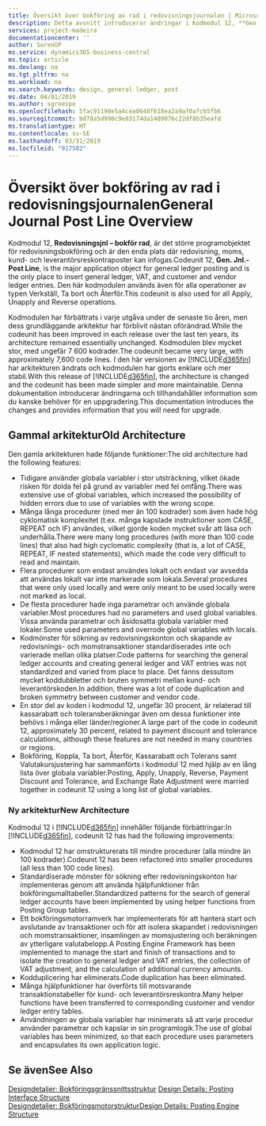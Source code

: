 ```yaml
---
title: Översikt över bokföring av rad i redovisningsjournalen | Microsoft Docs
description: Detta avsnitt introducerar ändringar i Kodmodul 12, **Gen. Jnl.-Post Line**, som utgör det huvudsakliga programobjektet för redovisningstransaktioner och är den enda plats där transaktioner för redovisning, moms samt kund- och leverantörsreskontra kan föras in.
services: project-madeira
documentationcenter: ''
author: SorenGP
ms.service: dynamics365-business-central
ms.topic: article
ms.devlang: na
ms.tgt_pltfrm: na
ms.workload: na
ms.search.keywords: design, general ledger, post
ms.date: 04/01/2019
ms.author: sgroespe
ms.openlocfilehash: 5fac91190e5a4cea0648f618ea2a9af0afc65fb6
ms.sourcegitcommit: bd78a5d990c9e83174da1409076c22df8b35eafd
ms.translationtype: HT
ms.contentlocale: sv-SE
ms.lasthandoff: 03/31/2019
ms.locfileid: "917582"
---
```

# <a name="general-journal-post-line-overview"></a><span data-ttu-id="679c5-103">Översikt över bokföring av rad i redovisningsjournalen</span><span class="sxs-lookup"><span data-stu-id="679c5-103">General Journal Post Line Overview</span></span>
<span data-ttu-id="679c5-104">Kodmodul 12, **Redovisningsjnl – bokför rad**, är det större programobjektet för redovisningsbokföring och är den enda plats där redovisning, moms, kund- och leverantörsreskontraposter kan infogas.</span><span class="sxs-lookup"><span data-stu-id="679c5-104">Codeunit 12, **Gen. Jnl.-Post Line**, is the major application object for general ledger posting and is the only place to insert general ledger, VAT, and customer and vendor ledger entries.</span></span> <span data-ttu-id="679c5-105">Den här kodmodulen används även för alla operationer av typen Verkställ, Ta bort och Återför.</span><span class="sxs-lookup"><span data-stu-id="679c5-105">This codeunit is also used for all Apply, Unapply and Reverse operations.</span></span>  
  
<span data-ttu-id="679c5-106">Kodmodulen har förbättrats i varje utgåva under de senaste tio åren, men dess grundläggande arkitektur har förblivit nästan oförändrad.</span><span class="sxs-lookup"><span data-stu-id="679c5-106">While the codeunit has been improved in each release over the last ten years, its architecture remained essentially unchanged.</span></span> <span data-ttu-id="679c5-107">Kodmodulen blev mycket stor, med ungefär 7 600 kodrader.</span><span class="sxs-lookup"><span data-stu-id="679c5-107">The codeunit became very large, with approximately 7,600 code lines.</span></span> <span data-ttu-id="679c5-108">I den här versionen av [!INCLUDE[d365fin](includes/d365fin_md.md)] har arkitekturen ändrats och kodmodulen har gjorts enklare och mer stabil.</span><span class="sxs-lookup"><span data-stu-id="679c5-108">With this release of [!INCLUDE[d365fin](includes/d365fin_md.md)], the architecture is changed and the codeunit has been made simpler and more maintainable.</span></span> <span data-ttu-id="679c5-109">Denna dokumentation introducerar ändringarna och tillhandahåller information som du kanske behöver för en uppgradering.</span><span class="sxs-lookup"><span data-stu-id="679c5-109">This documentation introduces the changes and provides information that you will need for upgrade.</span></span>  
  
## <a name="old-architecture"></a><span data-ttu-id="679c5-110">Gammal arkitektur</span><span class="sxs-lookup"><span data-stu-id="679c5-110">Old Architecture</span></span>  
<span data-ttu-id="679c5-111">Den gamla arkitekturen hade följande funktioner:</span><span class="sxs-lookup"><span data-stu-id="679c5-111">The old architecture had the following features:</span></span>  
  
* <span data-ttu-id="679c5-112">Tidigare använder globala variabler i stor utsträckning, vilket ökade risken för dolda fel på grund av variabler med fel omfång.</span><span class="sxs-lookup"><span data-stu-id="679c5-112">There was extensive use of global variables, which increased the possibility of hidden errors due to use of variables with the wrong scope.</span></span>  
* <span data-ttu-id="679c5-113">Många långa procedurer (med mer än 100 kodrader) som även hade hög cyklomatisk komplexitet (t.ex. många kapslade instruktioner som CASE, REPEAT och IF) användes, vilket gjorde koden mycket svår att läsa och underhålla.</span><span class="sxs-lookup"><span data-stu-id="679c5-113">There were many long procedures (with more than 100 code lines) that also had high cyclomatic complexity (that is, a lot of CASE, REPEAT, IF nested statements), which made the code very difficult to read and maintain.</span></span>  
* <span data-ttu-id="679c5-114">Flera procedurer som endast användes lokalt och endast var avsedda att användas lokalt var inte markerade som lokala.</span><span class="sxs-lookup"><span data-stu-id="679c5-114">Several procedures that were only used locally and were only meant to be used locally were not marked as local.</span></span>  
* <span data-ttu-id="679c5-115">De flesta procedurer hade inga parametrar och använde globala variabler.</span><span class="sxs-lookup"><span data-stu-id="679c5-115">Most procedures had no parameters and used global variables.</span></span> <span data-ttu-id="679c5-116">Vissa använda parametrar och åsidosatta globala variabler med lokaler.</span><span class="sxs-lookup"><span data-stu-id="679c5-116">Some used parameters and overrode global variables with locals.</span></span>  
* <span data-ttu-id="679c5-117">Kodmönster för sökning av redovisningskonton och skapande av redovisnings- och momstransaktioner standardiserades inte och varierade mellan olika platser.</span><span class="sxs-lookup"><span data-stu-id="679c5-117">Code patterns for searching the general ledger accounts and creating general ledger and VAT entries was not standardized and varied from place to place.</span></span> <span data-ttu-id="679c5-118">Det fanns dessutom mycket koddubbletter och bruten symmetri mellan kund- och leverantörskoden.</span><span class="sxs-lookup"><span data-stu-id="679c5-118">In addition, there was a lot of code duplication and broken symmetry between customer and vendor code.</span></span>  
* <span data-ttu-id="679c5-119">En stor del av koden i kodmodul 12, ungefär 30 procent, är relaterad till kassarabatt och toleransberäkningar även om dessa funktioner inte behövs i många eller länder/regioner.</span><span class="sxs-lookup"><span data-stu-id="679c5-119">A large part of the code in codeunit 12, approximately 30 percent, related to payment discount and tolerance calculations, although these features are not needed in many countries or regions.</span></span>  
* <span data-ttu-id="679c5-120">Bokföring, Koppla, Ta bort, Återför, Kassarabatt och Tolerans samt Valutakursjustering har sammanförts i kodmodul 12 med hjälp av en lång lista över globala variabler.</span><span class="sxs-lookup"><span data-stu-id="679c5-120">Posting, Apply, Unapply, Reverse, Payment Discount and Tolerance, and Exchange Rate Adjustment were married together in codeunit 12 using a long list of global variables.</span></span>  
  
### <a name="new-architecture"></a><span data-ttu-id="679c5-121">Ny arkitektur</span><span class="sxs-lookup"><span data-stu-id="679c5-121">New Architecture</span></span>  
<span data-ttu-id="679c5-122">Kodmodul 12 i [!INCLUDE[d365fin](includes/d365fin_md.md)] innehåller följande förbättringar:</span><span class="sxs-lookup"><span data-stu-id="679c5-122">In [!INCLUDE[d365fin](includes/d365fin_md.md)], codeunit 12 has had the following improvements:</span></span>  
  
* <span data-ttu-id="679c5-123">Kodmodul 12 har omstrukturerats till mindre procedurer (alla mindre än 100 kodrader).</span><span class="sxs-lookup"><span data-stu-id="679c5-123">Codeunit 12 has been refactored into smaller procedures (all less than 100 code lines).</span></span>  
* <span data-ttu-id="679c5-124">Standardiserade mönster för sökning efter redovisningskonton har implementeras genom att använda hjälpfunktioner från bokföringsmalltabeller.</span><span class="sxs-lookup"><span data-stu-id="679c5-124">Standardized patterns for the search of general ledger accounts have been implemented by using helper functions from Posting Group tables.</span></span>  
* <span data-ttu-id="679c5-125">Ett bokföringsmotorramverk har implementerats för att hantera start och avslutande av transaktioner och för att isolera skapandet i redovisningen och momstransaktioner, insamlingen av momsjustering och beräkningen av ytterligare valutabelopp.</span><span class="sxs-lookup"><span data-stu-id="679c5-125">A Posting Engine Framework has been implemented to manage the start and finish of transactions and to isolate the creation to general ledger and VAT entries, the collection of VAT adjustment, and the calculation of additional currency amounts.</span></span>  
* <span data-ttu-id="679c5-126">Kodduplicering har eliminerats.</span><span class="sxs-lookup"><span data-stu-id="679c5-126">Code duplication has been eliminated.</span></span>  
* <span data-ttu-id="679c5-127">Många hjälpfunktioner har överförts till motsvarande transaktionstabeller för kund- och leverantörsreskontra.</span><span class="sxs-lookup"><span data-stu-id="679c5-127">Many helper functions have been transferred to corresponding customer and vendor ledger entry tables.</span></span>  
* <span data-ttu-id="679c5-128">Användningen av globala variabler har minimerats så att varje procedur använder parametrar och kapslar in sin programlogik.</span><span class="sxs-lookup"><span data-stu-id="679c5-128">The use of global variables has been minimized, so that each procedure uses parameters and encapsulates its own application logic.</span></span>  
  
## <a name="see-also"></a><span data-ttu-id="679c5-129">Se även</span><span class="sxs-lookup"><span data-stu-id="679c5-129">See Also</span></span>  
<span data-ttu-id="679c5-130">[Designdetaljer: Bokföringsgränssnittsstruktur](design-details-posting-interface-structure.md) </span><span class="sxs-lookup"><span data-stu-id="679c5-130">[Design Details: Posting Interface Structure](design-details-posting-interface-structure.md) </span></span>  
[<span data-ttu-id="679c5-131">Designdetaljer: Bokföringsmotorstruktur</span><span class="sxs-lookup"><span data-stu-id="679c5-131">Design Details: Posting Engine Structure</span></span>](design-details-posting-engine-structure.md)
